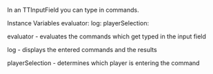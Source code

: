In an TTInputField you can type in commands.

Instance Variables
	evaluator:		<TTInputEvaluator>
	log:		<TTActionLog>
	playerSelection:		<TTPlayerSelectionMenu>

evaluator
	- evaluates the commands which get typed in the input field

log
	- displays the entered commands and the results
	
playerSelection
	- determines which player is entering the command
